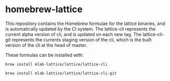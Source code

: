 # homebrew-lattice
This repository contains the Homebrew formulae for the lattice binaries, and is automatically updated by the CI system. The lattice-cli represents the current alpha version of cli, and is updated on each new tag. The lattice-cli-git represents the currents staging version of the cli, which is the built version of the cli at the head of master.

These formulas can be installed with:

` brew install mlab-lattice/lattice/lattice-cli `

` brew install mlab-lattice/lattice/lattice-cli-git `
